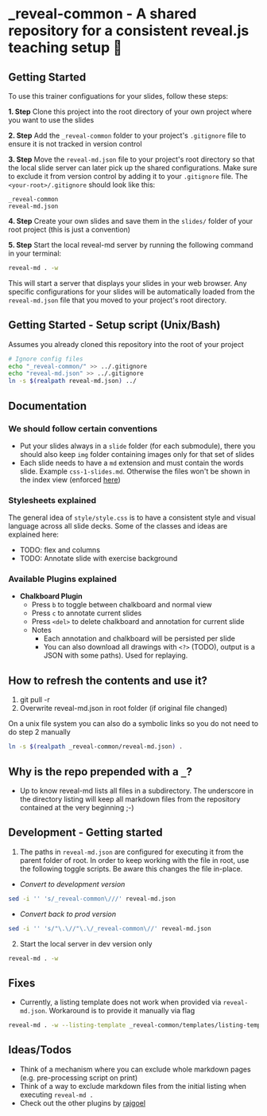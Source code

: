 # _reveal-common - A shared repository for a consistent reveal.js teaching setup 🏫
## Getting Started
To use this trainer configuations for your slides, follow these steps:

**1. Step** Clone this project into the root directory of your own project where you want to use the slides

**2. Step** Add the `_reveal-common` folder to your project's `.gitignore` file to ensure it is not tracked in version control

**3. Step** Move the `reveal-md.json` file to your project's root directory so that the local slide server can later pick up the shared configurations. Make sure to exclude it from version control by adding it to your `.gitignore` file.
The `<your-root>/.gitignore` should look like this:
```.gitignore
_reveal-common
reveal-md.json
```

**4. Step** Create your own slides and save them in the `slides/` folder of your root project (this is just a convention)

**5. Step** Start the local reveal-md server by running the following command in your terminal:

```bash
reveal-md . -w
```

This will start a server that displays your slides in your web browser. Any specific configurations for your slides will be automatically loaded from the `reveal-md.json` file that you moved to your project's root directory.

## Getting Started - Setup script (Unix/Bash)
Assumes you already cloned this repository into the root of your project
```bash
# Ignore config files
echo "_reveal-common/" >> ../.gitignore
echo "reveal-md.json" >> ../.gitignore
ln -s $(realpath reveal-md.json) ../
```

## Documentation
### We should follow certain conventions
- Put your slides always in a `slide` folder (for each submodule), there you should also keep `img` folder containing images only for that set of slides
- Each slide needs to have a `md` extension and must contain the words slide. Example `css-1-slides.md`. Otherwise the files won't be shown in the index view (enforced [here](templates/listing-template.html))

### Stylesheets explained
The general idea of `style/style.css` is to have a consistent style and visual language across all slide decks. Some of the classes and ideas are explained here:
- TODO: flex and columns
- TODO: Annotate slide with exercise background

### Available Plugins explained
- **Chalkboard Plugin**
    - Press `b` to toggle between chalkboard and normal view
    - Press `c` to annotate current slides
    - Press `<del>` to delete chalkboard and annotation for current slide
    - Notes
      - Each annotation and chalkboard will be persisted per slide
      - You can also download all drawings with `<?>` (TODO), output is a JSON with some paths). Used for replaying.

## How to refresh the contents and use it?
1. git pull -r
2. Overwrite reveal-md.json in root folder (if original file changed)

On a unix file system you can also do a symbolic links so you do not need to do step 2 manually
```bash
ln -s $(realpath _reveal-common/reveal-md.json) .
```

## Why is the repo prepended with a `_`?
- Up to know reveal-md lists all files in a subdirectory. The underscore in the directory listing will keep all markdown files from the repository contained at the very beginning ;-)

## Development - Getting started
1. The paths in `reveal-md.json` are configured for executing it from the parent folder of root. In order to keep working with the file in root, use the following toggle scripts. Be aware this changes the file in-place.

- *Convert to development version*
```bash
sed -i '' 's/_reveal-common\///' reveal-md.json
```
- *Convert back to prod version*
```bash
sed -i '' 's/"\.\//"\.\/_reveal-common\//' reveal-md.json
```
2. Start the local server in dev version only
```bash
reveal-md . -w
```
## Fixes
- Currently, a listing template does not work when provided via `reveal-md.json`. Workaround is to provide it manually via flag
```bash
reveal-md . -w --listing-template _reveal-common/templates/listing-template.html
```

## Ideas/Todos
- Think of a mechanism where you can exclude whole markdown pages (e.g. pre-processing script on print)
- Think of a way to exclude markdown files from the initial listing when executing `reveal-md .`
- Check out the other plugins by [rajgoel](https://github.com/rajgoel/reveal.js-plugins)
